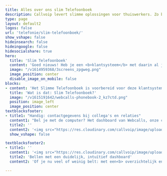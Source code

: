 ```yaml
---
title: Alles over ons slim Telefoonboek
description: Callvoip levert slimme oplossingen voor thuiswerkers. Zo ben je overal bereikbaar zoals jij dat wilt
type: page
layout: default2
logos: false
url: 'telefonie/slim-telefoonboek/'
show_vshape: false  
hideinsearch: false
hideingoogle: false
hidesocialshare: true
hero:
  title: 'Slim Telefoonboek'
  content: 'Goed nieuws! Heb je een <b>klantsysteem</b> met daarin al jouw relaties? <b>Koppel jouw klantsysteem aan Callvoip</b> en bellen wordt nóg eenvoudiger en persoonlijker. <br><b>Hoe jij ook belt</b>, met de computer, smartphone of je toestel, je ziet de naam van je relatie. Oók in je adresboek, de belhistorie, oproeplijst en in de emailnotificatie. <br>Bel je met Webcalls, dan kun je met één klik de klant in jouw klantsysteem openen. <br>Uitbellen? Ook dat doe je voortaan op naam, een nummer is niet meer nodig. Slim en gemakkelijk!<br><br><a href="/contact" class="button">Meer informatie? Neem contact op!</a>'
  image: "/v1614959368/3screens_zpgweg.png"
  image_position: center
  disable_image_on_mobile: false
blocks:
- content: 'Het Slimme Telefoonboek is voorbereid voor deze klantsystemen:<br><b>Google Contacts, Microsoft, Contacts+, Zendesk, Exact Online, Teamleader, Salesforces of Hubspot</b>.<br> Log in, klik op het logo van jouw systeem, volg de simpele wizard en je bent klaar!<br>Laat techniek voor je werken, zodat je je optimaal kunt focussen op de inhoud! <br><br><a href="#" class="button">Meer informatie</a>'
  title: 'Wat is dat: Slim Telefoonboek?'  
  image: "/v1615191642/webcalls-phonebook-2_kz7ctd.png"
  position: image_left
  image_position: center
textblocksfooter:
- title1: "Handig: contactgegevens bij collega's en relaties"
  content1: "Bel je met de computer? Het dashboard van Webcalls, onze computer-bel-oplossing, biedt nu nog meer informatie. <br> Zo kun je zelf kiezen welke dingen je in jouw telefoonboek wilt zien. Bijvoorbeeld je collega's en de relaties uit jouw gekoppelde klantsysteem. Met een handige filter is dit in een paar klikken ingesteld. <br> De beschikbaarheid van jouw collega's wordt getoond in woord (beschikbaar, rinkelt, in gesprek) en kleur. Dit werkt handig en intuïtief. <br> Klik op de naam van een collega voor een handige popup met contact-details, zoals mobiele nummer(s) en emailadres. <br> Ook bij relaties uit jouw klantsysteem krijg je zo'n verrijkte popup met details. <br> Hoe makkelijker jouw systemen werken, hoe meer tijd je over hebt voor de dingen die écht belangrijk zijn. En het werkt gewoon fijner!"
  title2: ''
  content2: '<img src="https://res.cloudinary.com/callvoip/image/upload/v1659691896/side-tabs_sg1c9q.png" width="490px">'
  show_vshape: false

textblocksfooter2:
- title1: ''
  content1: '<img src="https://res.cloudinary.com/callvoip/image/upload/v1659691896/Screen_bmgoow.png" width="600px">'
  title2: 'Bellen met een duidelijk, intuïtief dashboard'
  content2: 'Of je nu veel of weinig belt: met een<b> overzichtelijk en intuïtief systeem</b> is het  fijner, plezieriger, sneller werken!<br>Zo zie je in het dashboard duidelijk de voicemails, een lijst met recente gesprekken met de namen uit jouw klantsysteem. Klik je op een regel, dan die je de details van het gesprek, de eventuele opname, én je kunt het nummer direct bellen of kopieren. <br>Rechts staat jouw telefoonboek met een handig filter zodat jouw telefoonboek naar jouw wensen is samengesteld.   Gebruik jij <b>Google Contacts, Microsoft, Contacts+, Zendesk, Exact Online, Teamleader, Salesforces of Hubspot?</b><br>Goed nieuws! Je kunt deze pakketten koppelen aan jouw Callvoip omgeving. Je ziet de naam van de beller bij inkomende en uitgaande telefoontjes:<br>&middot;  ...op je computer<br>&middot;  ...op je smartphone<br>&middot;  ...én op jouw vaste toestel.<br><br>Slim geregeld toch?<br><br><a href="/contact" class="button">Meer informatie? Neem contact op!</a>'

---
```

